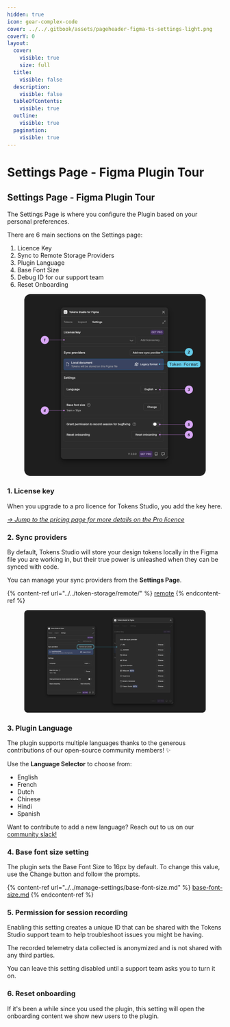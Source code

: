 ```yaml
---
hidden: true
icon: gear-complex-code
cover: ../../.gitbook/assets/pageheader-figma-ts-settings-light.png
coverY: 0
layout:
  cover:
    visible: true
    size: full
  title:
    visible: false
  description:
    visible: false
  tableOfContents:
    visible: true
  outline:
    visible: true
  pagination:
    visible: true
---
```


# Settings Page - Figma Plugin Tour

## Settings Page - Figma Plugin Tour

The Settings Page is where you configure the Plugin based on your personal preferences.&#x20;

There are 6 main sections on the Settings page:

1. Licence Key
2. Sync to Remote Storage Providers
3. Plugin Language&#x20;
4. Base Font Size
5. Debug ID for our support team
6. Reset Onboarding

<figure><img src="../../.gitbook/assets/settings-page-overview-v2-0.png" alt=""><figcaption></figcaption></figure>

### 1. License key

When you upgrade to a pro licence for Tokens Studio, you add the key here.

[_→ Jump to the pricing page for more details on the Pro licence_](https://tokens.studio/pricing)



### 2. Sync providers

By default, Tokens Studio will store your design tokens locally in the Figma file you are working in, but their true power is unleashed when they can be synced with code.

You can manage your sync providers from the **Settings Page**.

{% content-ref url="../../token-storage/remote/" %}
[remote](../../token-storage/remote/)
{% endcontent-ref %}

<figure><img src="../../.gitbook/assets/settings-page-addNewSyncProvider-v2-0 (2).png" alt=""><figcaption></figcaption></figure>

### 3. Plugin Language

The plugin supports multiple languages thanks to the generous contributions of our open-source community members! ✨

Use the **Language Selector** to choose from:

* English
* French
* Dutch
* Chinese
* Hindi
* Spanish

Want to contribute to add a new language? Reach out to us on our [community slack!](https://tokens.studio/slack)



### 4. Base font size setting

The plugin sets the Base Font Size to 16px by default. To change this value, use the Change button and follow the prompts.

{% content-ref url="../../manage-settings/base-font-size.md" %}
[base-font-size.md](../../manage-settings/base-font-size.md)
{% endcontent-ref %}



### 5. Permission for session recording

Enabling this setting creates a unique ID that can be shared with the Tokens Studio support team to help troubleshoot issues you might be having.

The recorded telemetry data collected is anonymized and is not shared with any third parties.

You can leave this setting disabled until a support team asks you to turn it on.



### 6. Reset onboarding

If it's been a while since you used the plugin, this setting will open the onboarding content we show new users to the plugin.

